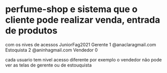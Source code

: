 # perfume-shop e sistema que o cliente pode realizar venda, entrada de produtos
com os nives de acessos 
JuniorFag2021  Gerente   1 
@anaclaragmail.com  Estoquista 2
@aninhagmail.com    Vendedor   0

cada usuario tem nivel acesso diferente por exemplo o vendedor não pode ver as telas de gerente ou de estouquista 
